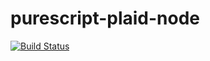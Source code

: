 # purescript-plaid-node
[![Build Status](https://travis-ci.org/piq9117/purescript-plaid-node.svg?branch=master)](https://travis-ci.org/piq9117/purescript-plaid-node)
